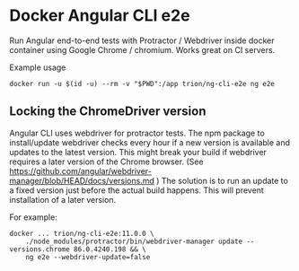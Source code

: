 # Docker Angular CLI e2e
Run Angular end-to-end tests with Protractor / Webdriver inside docker container using Google Chrome / chromium.
Works great on CI servers.

Example usage
```
docker run -u $(id -u) --rm -v "$PWD":/app trion/ng-cli-e2e ng e2e
```

## Locking the ChromeDriver version
Angular CLI uses webdriver for protractor tests. The npm package to install/update webdriver checks every hour if a new version is available and updates to the latest version. This might break your build if webdriver requires a later version of the Chrome browser. (See https://github.com/angular/webdriver-manager/blob/HEAD/docs/versions.md )
The solution is to run an update to a fixed version just before the actual build happens. This will prevent installation of a later version.

For example:

```
docker ... trion/ng-cli-e2e:11.0.0 \
    ./node_modules/protractor/bin/webdriver-manager update --versions.chrome 86.0.4240.198 && \
    ng e2e --webdriver-update=false
```
